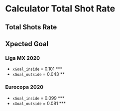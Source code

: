 # Calculator Total Shot Rate

## Total Shots Rate

## Xpected Goal

### Liga MX 2020
- `xGoal_inside` = 0.101 ***
- `xGoal_outside` = 0.043 **

### Eurocopa 2020
- `xGoal_inside` = 0.099 ***
- `xGoal_outside` = 0.081 ***
